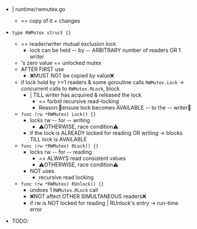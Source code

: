 * | runtime/rwmutex.go
  * == copy of it + changes

* `type RWMutex struct {}`
  * == reader/writer mutual exclusion lock
    * lock can be held -- by -- ARBITRARY number of readers OR 1 writer
  * 's zero value == unlocked mutex
  * AFTER FIRST use
    * ❌MUST NOT be copied by value❌
  * if lock hold by >=1 readers & some goroutine calls `RWMutex.Lock` -> concurrent calls to `RWMutex.RLock`, block 
    * | TILL writer has acquired & released the lock
      * == forbid recursive read-locking
      * Reason:🧠ensure lock becomes AVAILABLE -- to the -- writer🧠
  * `func (rw *RWMutex) Lock() {}`
    * locks rw -- for -- writing
      * ⚠️OTHERWISE, race condition⚠️
    * if the lock is ALREADY locked for reading OR writing -> blocks TILL lock is AVAILABLE
  * `func (rw *RWMutex) RLock() {}`
    * locks rw -- for -- reading
      * == ALWAYS read consistent values
      * ⚠️OTHERWISE, race condition⚠️
    * NOT uses
      * recursive read locking
  * `func (rw *RWMutex) RUnlock() {}`
    * undoes 1 `RWMutex.RLock` call
    * ❌NOT affect OTHER SIMULTANEOUS readers❌
    * if rw is NOT locked for reading | RUnlock's entry -> run-time error

* TODO:
     